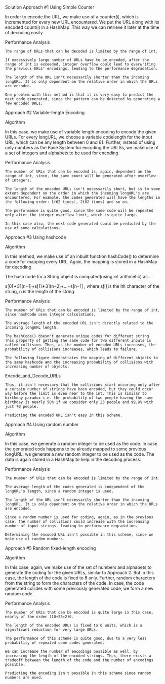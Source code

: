 Solution
Approach #1 Using Simple Counter

In order to encode the URL, we make use of a counter(i), which is incremented for every new URL encountered. We put the URL along with its encoded count(i) in a HashMap. This way we can retrieve it later at the time of decoding easily.

Performance Analysis

    The range of URLs that can be decoded is limited by the range of int.

    If excessively large number of URLs have to be encoded, after the range of int is exceeded, integer overflow could lead to overwriting the previous URLs' encodings, leading to the performance degradation.

    The length of the URL isn't necessarily shorter than the incoming longURL. It is only dependent on the relative order in which the URLs are encoded.

    One problem with this method is that it is very easy to predict the next code generated, since the pattern can be detected by generating a few encoded URLs.

Approach #2 Variable-length Encoding

Algorithm

In this case, we make use of variable length encoding to encode the given URLs. For every longURL, we choose a variable codelength for the input URL, which can be any length between 0 and 61. Further, instead of using only numbers as the Base System for encoding the URLSs, we make use of a set of integers and alphabets to be used for encoding.

Performance Analysis

    The number of URLs that can be encoded is, again, dependent on the range of int, since, the same count will be generated after overflow of integers.

    The length of the encoded URLs isn't necessarily short, but is to some extent dependent on the order in which the incoming longURL's are encountered. For example, the codes generated will have the lengths in the following order: 1(62 times), 2(62 times) and so on.

    The performance is quite good, since the same code will be repeated only after the integer overflow limit, which is quite large.

    In this case also, the next code generated could be predicted by the use of some calculations.

Approach #3 Using hashcode

Algorithm

In this method, we make use of an inbuilt function hashCode() to determine a code for mapping every URL. Again, the mapping is stored in a HashMap for decoding.

The hash code for a String object is computed(using int arithmetic) as −

s[0]∗31(n−1)+s[1]∗31(n−2)+...+s[n−1] , where s[i] is the ith character of the string, n is the length of the string.

Performance Analysis

    The number of URLs that can be encoded is limited by the range of int, since hashCode uses integer calculations.

    The average length of the encoded URL isn't directly related to the incoming longURL length.

    The hashCode() doesn't generate unique codes for different string. This property of getting the same code for two different inputs is called collision. Thus, as the number of encoded URLs increases, the probability of collisions increases, which leads to failure.

    The following figure demonstrates the mapping of different objects to the same hashcode and the increasing probability of collisions with increasing number of objects.

Encode_and_Decode_URLs

    Thus, it isn't necessary that the collisions start occuring only after a certain number of strings have been encoded, but they could occur way before the limit is even near to the int. This is similar to birthday paradox i.e. the probability of two people having the same birthday is nearly 50% if we consider only 23 people and 99.9% with just 70 people.

    Predicting the encoded URL isn't easy in this scheme.

Approach #4 Using random number

Algorithm

In this case, we generate a random integer to be used as the code. In case the generated code happens to be already mapped to some previous longURL, we generate a new random integer to be used as the code. The data is again stored in a HashMap to help in the decoding process.

Performance Analysis

    The number of URLs that can be encoded is limited by the range of int.

    The average length of the codes generated is independent of the longURL's length, since a random integer is used.

    The length of the URL isn't necessarily shorter than the incoming longURL. It is only dependent on the relative order in which the URLs are encoded.

    Since a random number is used for coding, again, as in the previous case, the number of collisions could increase with the increasing number of input strings, leading to performance degradation.

    Determining the encoded URL isn't possible in this scheme, since we make use of random numbers.

Approach #5 Random fixed-length encoding

Algorithm

In this case, again, we make use of the set of numbers and alphabets to generate the coding for the given URLs, similar to Approach 2. But in this case, the length of the code is fixed to 6 only. Further, random characters from the string to form the characters of the code. In case, the code generated collides with some previously generated code, we form a new random code.

Performance Analysis

    The number of URLs that can be encoded is quite large in this case, nearly of the order (10+26∗2)6.

    The length of the encoded URLs is fixed to 6 units, which is a significant reduction for very large URLs.

    The performance of this scheme is quite good, due to a very less probability of repeated same codes generated.

    We can increase the number of encodings possible as well, by increasing the length of the encoded strings. Thus, there exists a tradeoff between the length of the code and the number of encodings possible.

    Predicting the encoding isn't possible in this scheme since random numbers are used.
